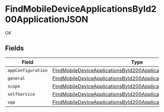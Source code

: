 # FindMobileDeviceApplicationsById200ApplicationJSON

OK


## Fields

| Field                                                                                                                                                               | Type                                                                                                                                                                | Required                                                                                                                                                            | Description                                                                                                                                                         |
| ------------------------------------------------------------------------------------------------------------------------------------------------------------------- | ------------------------------------------------------------------------------------------------------------------------------------------------------------------- | ------------------------------------------------------------------------------------------------------------------------------------------------------------------- | ------------------------------------------------------------------------------------------------------------------------------------------------------------------- |
| `appConfiguration`                                                                                                                                                  | [FindMobileDeviceApplicationsById200ApplicationJSONAppConfiguration](../../models/operations/findmobiledeviceapplicationsbyid200applicationjsonappconfiguration.md) | :heavy_minus_sign:                                                                                                                                                  | N/A                                                                                                                                                                 |
| `general`                                                                                                                                                           | [FindMobileDeviceApplicationsById200ApplicationJSONGeneral](../../models/operations/findmobiledeviceapplicationsbyid200applicationjsongeneral.md)                   | :heavy_minus_sign:                                                                                                                                                  | N/A                                                                                                                                                                 |
| `scope`                                                                                                                                                             | [FindMobileDeviceApplicationsById200ApplicationJSONScope](../../models/operations/findmobiledeviceapplicationsbyid200applicationjsonscope.md)                       | :heavy_minus_sign:                                                                                                                                                  | N/A                                                                                                                                                                 |
| `selfService`                                                                                                                                                       | [FindMobileDeviceApplicationsById200ApplicationJSONSelfService](../../models/operations/findmobiledeviceapplicationsbyid200applicationjsonselfservice.md)           | :heavy_minus_sign:                                                                                                                                                  | N/A                                                                                                                                                                 |
| `vpp`                                                                                                                                                               | [FindMobileDeviceApplicationsById200ApplicationJSONVpp](../../models/operations/findmobiledeviceapplicationsbyid200applicationjsonvpp.md)                           | :heavy_minus_sign:                                                                                                                                                  | N/A                                                                                                                                                                 |